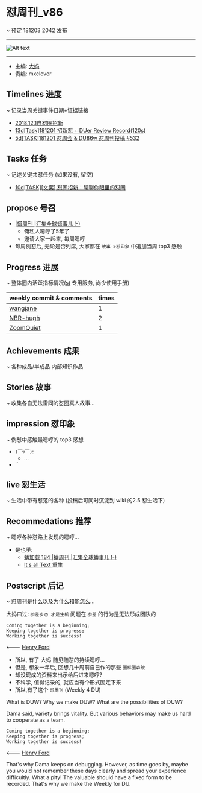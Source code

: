 # 怼周刊_v86
~ 预定 181203 2042 发布

-----------------------------------------

![Alt text](https://avatars1.githubusercontent.com/u/28214574?s=400&v=4)


-----------------------------------------

- 主编: [大妈](http://du.zoomquiet.io/2014-02/ac0-zq/)
- 责编: mxclover


## Timelines 进度 
~ 记录当周关键事件日期+证据链接

- [2018.12.1自怼圈招新](http://du.zoomquiet.io/2018-12/recruit-debuggers/)
- [13d[Task]181201 招新怼 + DUer Review Record(120s)](https://github.com/DebugUself/du4proto/issues/529)
- [ 5d[TASK]181201 怼周会 & DU86w 怼周刊投稿 #532 ](https://github.com/DebugUself/du4proto/issues/532)



## Tasks 任务 
~ 记述关键共怼任务 (如果没有, 留空)

- [ 10d[TASK][文案] 怼圈招新：聊聊你眼里的怼圈 ](https://github.com/DebugUself/du4proto/issues/533)

## propose 号召

- [|蠎周刊 |汇集全球蠎事儿 !-)](http://weekly.pychina.org/archives.html)
    + 俺私人嗯哼了5年了
    + 邀请大家一起来, 每周嗯哼
- 每周例怼后, 无论是否列席, 大家都在 `故事->怼印象` 中追加当周 top3 感触


## Progress 进展 
~ 整体圈内活跃指标情况([st](https://github.com/DebugUself/du4proto/tree/DU_tools/st) 专用服务, 尚少使用手册)


weekly commit & comments | times
--|--
[wangjane](https://github.com/QiLinJane) | 1
[NBR-hugh](https://github.com/NBR-hugh) | 2
[ZoomQuiet](https://github.com/ZoomQuiet) | 1




## Achievements 成果 
~ 各种成品/半成品 内部知识作品

      
## Stories 故事 
~ 收集各自无法雷同的怼圈真人故事...

## impression 怼印象 
~ 例怼中感触最嗯哼的 top3 感想

- `(￣▽￣)`:
    + ...
- ``

## live 怼生活
~ 生活中带有怼范的各种 (投稿后可同时沉淀到 wiki 的2.5 怼生活下)



## Recommedations 推荐 
~ 嗯哼各种怼路上发现的嗯哼...

- 是也乎:
    + [蠎加载 184 |蠎周刊 |汇集全球蠎事儿 !-)](http://weekly.pychina.org/importpython/importpython-184.html)
    + [It s all Text 重生](http://du.zoomquiet.io/2018-11/its-all-text/)


## Postscript 后记 
~ 怼周刊是什么以及为什么和能怎么...

大妈曰过: `参差多态 才是生机`
问题在 `参差` 的行为是无法形成团队的

    Coming together is a beginning; 
    Keeping together is progress; 
    Working together is success!

<--- [Henry Ford](https://www.brainyquote.com/quotes/quotes/h/henryford121997.html)

- 所以, 有了 大妈 随见随怼的持续嗯哼...
- 但是, 想象一年后, 回想几十周前自己作的那些 `图样图森破` 
- 却没现成的资料来出示给后进来嗯哼?
- 不科学, 值得记录的, 就应当有个形式固定下来
- 所以,有了这个 `怼周刊` (Weekly 4 DU)

What is DUW?
Why we make DUW?
What are the possibilities of DUW?

Dama said, variety brings vitality.
But various behaviors may make us hard to cooperate as a team.

    Coming together is a beginning; 
    Keeping together is progress; 
    Working together is success!

<--- [Henry Ford](https://www.brainyquote.com/quotes/quotes/h/henryford121997.html)

That's why Dama keeps on debugging.
However, as time goes by, maybe you would not remember these days clearly and spread your experience difficultly.
What a pity!
The valuable should have a fixed form to be recorded.
That's why we make the Weekly for DU.

